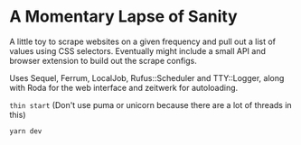 # A Momentary Lapse of Sanity

A little toy to scrape websites on a given frequency and pull out a list of
values using CSS selectors. Eventually might include a small API and browser
extension to build out the scrape configs.

Uses Sequel, Ferrum, LocalJob, Rufus::Scheduler and TTY::Logger, along with
Roda for the web interface and zeitwerk for autoloading.

`thin start` (Don't use puma or unicorn because there are a lot of threads in
this)

`yarn dev`
